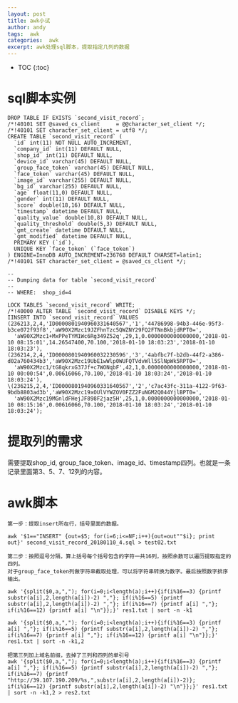 ```yaml
---
layout: post
title: awk小试
author: andy
tags:  awk
categories:  awk
excerpt: awk处理sql脚本，提取指定几列的数据
---
```


* TOC
{:toc}

# sql脚本实例

	DROP TABLE IF EXISTS `second_visit_record`;
	/*!40101 SET @saved_cs_client     = @@character_set_client */;
	/*!40101 SET character_set_client = utf8 */;
	CREATE TABLE `second_visit_record` (
	  `id` int(11) NOT NULL AUTO_INCREMENT,
	  `company_id` int(11) DEFAULT NULL,
	  `shop_id` int(11) DEFAULT NULL,
	  `device_id` varchar(45) DEFAULT NULL,
	  `group_face_token` varchar(45) DEFAULT NULL,
	  `face_token` varchar(45) DEFAULT NULL,
	  `image_id` varchar(255) DEFAULT NULL,
	  `bg_id` varchar(255) DEFAULT NULL,
	  `age` float(11,0) DEFAULT NULL,
	  `gender` int(11) DEFAULT NULL,
	  `score` double(18,16) DEFAULT NULL,
	  `timestamp` datetime DEFAULT NULL,
	  `quality_value` double(10,8) DEFAULT NULL,
	  `quality_threshold` double(5,3) DEFAULT NULL,
	  `gmt_create` datetime DEFAULT NULL,
	  `gmt_modified` datetime DEFAULT NULL,
	  PRIMARY KEY (`id`),
	  UNIQUE KEY `face_token` (`face_token`)
	) ENGINE=InnoDB AUTO_INCREMENT=236768 DEFAULT CHARSET=latin1;
	/*!40101 SET character_set_client = @saved_cs_client */;

	--
	-- Dumping data for table `second_visit_record`
	--
	-- WHERE:  shop_id=4

	LOCK TABLES `second_visit_record` WRITE;
	/*!40000 ALTER TABLE `second_visit_record` DISABLE KEYS */;
	IINSERT INTO `second_visit_record` VALUES 
	(236213,2,4,'ID0000801940960331640567','1','44786998-94b3-446e-95f3-b3ce072f93f8','aW90X2Mzc19JZFhnTzc5QWZNY29FQ2FTNnBkbjdRPT0=',
	  'aW90X2Mzc1+MxPPeTYM1Wc6Rg349Z52q',29,1,0.0000000000000000,'2018-01-10 08:15:01',14.26547400,70.100,'2018-01-10 18:03:23','2018-01-10 18:03:23'),
	(236214,2,4,'ID0000801940960032230596','3','4abfbc7f-b2db-44f2-a386-d02a760434b3','aW90X2Mzc19UbE1wWlp0WUFQTVdvWll5SlNpWk5RPT0=',
	  'aW90X2Mzc1/tG8qkrxG37Jf+c7WONqbF',42,1,0.0000000000000000,'2018-01-10 00:00:54',0.00616066,70.100,'2018-01-10 18:03:24','2018-01-10 18:03:24'),
	\(236215,2,4,'ID0000801940960331640567','2','c7ac43fc-311a-4122-9f63-9bdb8803ad3b','aW90X2Mzc19xOUlVYWZOV0FZZ2FuNGM2Q044YjlBPT0=',
	  'aW90X2Mzc19MGnldFHejJF898F2jaz5H',25,1,0.0000000000000000,'2018-01-10 08:15:16',0.00616066,70.100,'2018-01-10 18:03:24','2018-01-10 18:03:24');

# 提取列的需求

需要提取shop_id, group_face_token、image_id、timestamp四列。也就是一条记录里面第3、5、7、12列的内容。

# awk脚本

	第一步：提取insert所在行，括号里面的数据。

	awk '$1=="INSERT" {out=$5; for(i=6;i<=NF;i++){out=out""$i}; print out}' second_visit_record_20180110_4.sql > test02.txt

	第二步：按照逗号分隔，算上括号每个括号包含的字符一共16列，按照余数可以遍历提取指定的四列。
	对于group_face_token列做字符串截取处理，可以将字符串转换为数字。最后按照数字排序输出。

	awk '{split($0,a,","); for(i=0;i<length(a);i++){if(i%16==3) {printf substr(a[i],2,length(a[i])-2) ","}; if(i%16==5) {printf substr(a[i],2,length(a[i])-2) ","}; if(i%16==7) {printf a[i] ","}; if(i%16==12) {printf a[i] "\n"}};}' res1.txt | sort -n -k1

	awk '{split($0,a,","); for(i=0;i<length(a);i++){if(i%16==3) {printf a[i] ","}; if(i%16==5) {printf substr(a[i],2,length(a[i])-2) ","}; if(i%16==7) {printf a[i] ","}; if(i%16==12) {printf a[i] "\n"}};}' res1.txt | sort -n -k1,2

    把第三列加上域名前缀，去掉了三列和四列的单引号
	awk '{split($0,a,","); for(i=0;i<length(a);i++){if(i%16==3) {printf a[i] ","}; if(i%16==5) {printf substr(a[i],2,length(a[i])-2) ","}; if(i%16==7) {printf "http://39.107.190.209/%s,",substr(a[i],2,length(a[i])-2)}; if(i%16==12) {printf substr(a[i],2,length(a[i])-2) "\n"}};}' res1.txt | sort -n -k1,2 > res2.txt
